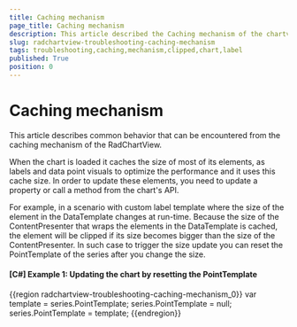```yaml
---
title: Caching mechanism
page_title: Caching mechanism
description: This article described the Caching mechanism of the chartview.
slug: radchartview-troubleshooting-caching-mechanism
tags: troubleshooting,caching,mechanism,clipped,chart,label
published: True
position: 0
---
```


# Caching mechanism

This article describes common behavior that can be encountered from the caching mechanism of the RadChartView.
      
When the chart is loaded it caches the size of most of its elements, as labels and data point visuals to optimize the performance and it uses this cache size. In order to update these elements, you need to update a property or call a method from the chart's API. 

For example, in a scenario with custom label template where the size of the element in the DataTemplate changes at run-time. Because the size of the ContentPresenter that wraps the elements in the DataTemplate is cached, the element will be clipped if its size becomes bigger than the size of the ContentPresenter. In such case to trigger the size update you can reset the PointTemplate of the series after you change the size.
	  	  
#### __[C#] Example 1: Updating the chart by resetting the PointTemplate__

{{region radchartview-troubleshooting-caching-mechanism_0}}
	var template = series.PointTemplate;
	series.PointTemplate = null;
	series.PointTemplate = template;
{{endregion}}


